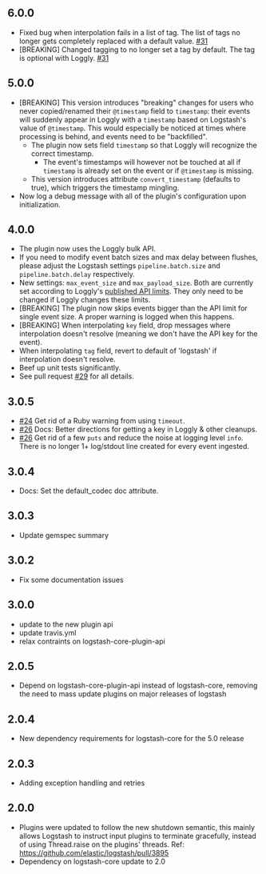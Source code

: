 ## 6.0.0
  - Fixed bug when interpolation fails in a list of tag. The list of tags no
    longer gets completely replaced with a default value.
    [#31](https://github.com/logstash-plugins/logstash-output-loggly/pull/31)
  - [BREAKING] Changed tagging to no longer set a tag by default.
    The tag is optional with Loggly.
    [#31](https://github.com/logstash-plugins/logstash-output-loggly/pull/31)

## 5.0.0
  - [BREAKING] This version introduces "breaking" changes for users who never copied/renamed
    their `@timestamp` field to `timestamp`: their events will suddenly appear
    in Loggly with a `timestamp` based on Logstash's value of `@timestamp`.
    This would especially be noticed at times where processing is behind, and
    events need to be "backfilled".
    - The plugin now sets field `timestamp` so that Loggly will recognize the
      correct timestamp.
      - The event's timestamps will however not be touched at all if `timestamp`
        is already set on the event or if `@timestamp` is missing.
    - This version introduces attribute `convert_timestamp` (defaults to true), which
      triggers the timestamp mingling.
  - Now log a debug message with all of the plugin's configuration upon initialization.

## 4.0.0
  - The plugin now uses the Loggly bulk API.
  - If you need to modify event batch sizes and max delay between flushes,
    please adjust the Logstash settings `pipeline.batch.size` and
    `pipeline.batch.delay` respectively.
  - New settings: `max_event_size` and `max_payload_size`.
    Both are currently set according to Loggly's [published API limits](https://www.loggly.com/docs/http-bulk-endpoint/).
    They only need to be changed if Loggly changes these limits.
  - [BREAKING] The plugin now skips events bigger than the API limit for single event size.
    A proper warning is logged when this happens.
  - [BREAKING] When interpolating `key` field, drop messages where interpolation doesn't
    resolve (meaning we don't have the API key for the event).
  - When interpolating `tag` field, revert to default of 'logstash' if interpolation doesn't resolve.
  - Beef up unit tests significantly.
  - See pull request [#29](https://github.com/logstash-plugins/logstash-output-loggly/pull/29) for all details.

## 3.0.5
  - [#24](https://github.com/logstash-plugins/logstash-output-loggly/pull/24)
    Get rid of a Ruby warning from using `timeout`.
  - [#26](https://github.com/logstash-plugins/logstash-output-loggly/pull/26)
    Docs: Better directions for getting a key in Loggly & other cleanups.
  - [#26](https://github.com/logstash-plugins/logstash-output-loggly/pull/26)
    Get rid of a few `puts` and reduce the noise at logging level `info`.
    There is no longer 1+ log/stdout line created for every event ingested.

## 3.0.4
  - Docs: Set the default\_codec doc attribute.

## 3.0.3
  - Update gemspec summary

## 3.0.2
  - Fix some documentation issues

## 3.0.0
 - update to the new plugin api
 - update travis.yml
 - relax contraints on logstash-core-plugin-api

## 2.0.5
  - Depend on logstash-core-plugin-api instead of logstash-core, removing the need to mass update plugins on major releases of logstash

## 2.0.4
  - New dependency requirements for logstash-core for the 5.0 release

## 2.0.3
 - Adding exception handling and retries

## 2.0.0
 - Plugins were updated to follow the new shutdown semantic, this mainly allows Logstash to instruct input plugins to terminate gracefully, 
   instead of using Thread.raise on the plugins' threads. Ref: https://github.com/elastic/logstash/pull/3895
 - Dependency on logstash-core update to 2.0
